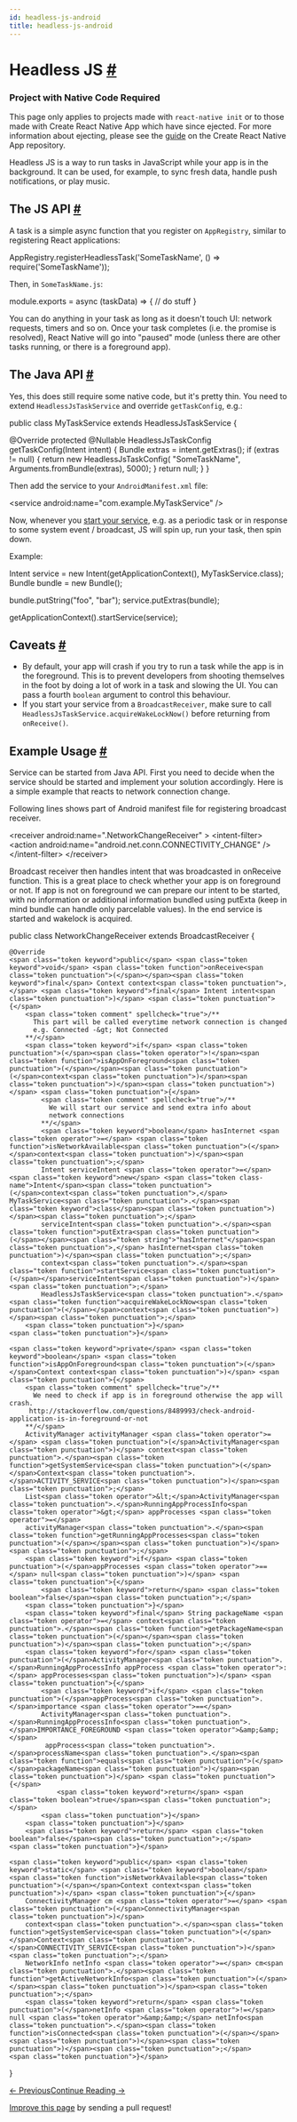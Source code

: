 ```yaml
---
id: headless-js-android
title: headless-js-android
---
```

<a id="content"></a><h1><a class="anchor" name="headless-js"></a>Headless JS <a class="hash-link" href="docs/headless-js-android.html#headless-js">#</a></h1><div class="banner-crna-ejected"><h3>Project with Native Code Required</h3><p>This page only applies to projects made with <code>react-native init</code> or to those made with Create React Native App which have since ejected. For more information about ejecting, please see the <a href="https://github.com/react-community/create-react-native-app/blob/master/EJECTING.md" target="_blank">guide</a> on the Create React Native App repository.</p></div><div><p>Headless JS is a way to run tasks in JavaScript while your app is in the background. It can be used, for example, to sync fresh data, handle push notifications, or play music.</p><h2><a class="anchor" name="the-js-api"></a>The JS API <a class="hash-link" href="docs/headless-js-android.html#the-js-api">#</a></h2><p>A task is a simple async function that you register on <code>AppRegistry</code>, similar to registering React applications:</p><div class="prism language-js">AppRegistry<span class="token punctuation">.</span><span class="token function">registerHeadlessTask</span><span class="token punctuation">(</span><span class="token string">'SomeTaskName'</span><span class="token punctuation">,</span> <span class="token punctuation">(</span><span class="token punctuation">)</span> <span class="token operator">=&gt;</span> <span class="token function">require</span><span class="token punctuation">(</span><span class="token string">'SomeTaskName'</span><span class="token punctuation">)</span><span class="token punctuation">)</span><span class="token punctuation">;</span></div><p>Then, in <code>SomeTaskName.js</code>:</p><div class="prism language-js">module<span class="token punctuation">.</span>exports <span class="token operator">=</span> <span class="token keyword">async</span> <span class="token punctuation">(</span>taskData<span class="token punctuation">)</span> <span class="token operator">=&gt;</span> <span class="token punctuation">{</span>
 <span class="token comment" spellcheck="true"> // do stuff
</span><span class="token punctuation">}</span></div><p>You can do anything in your task as long as it doesn't touch UI: network requests, timers and so on. Once your task completes (i.e. the promise is resolved), React Native will go into "paused" mode (unless there are other tasks running, or there is a foreground app).</p><h2><a class="anchor" name="the-java-api"></a>The Java API <a class="hash-link" href="docs/headless-js-android.html#the-java-api">#</a></h2><p>Yes, this does still require some native code, but it's pretty thin. You need to extend <code>HeadlessJsTaskService</code> and override <code>getTaskConfig</code>, e.g.:</p><div class="prism language-java"><span class="token keyword">public</span> <span class="token keyword">class</span> <span class="token class-name">MyTaskService</span> <span class="token keyword">extends</span> <span class="token class-name">HeadlessJsTaskService</span> <span class="token punctuation">{</span>

  @Override
  <span class="token keyword">protected</span> @Nullable HeadlessJsTaskConfig <span class="token function">getTaskConfig<span class="token punctuation">(</span></span>Intent intent<span class="token punctuation">)</span> <span class="token punctuation">{</span>
    Bundle extras <span class="token operator">=</span> intent<span class="token punctuation">.</span><span class="token function">getExtras<span class="token punctuation">(</span></span><span class="token punctuation">)</span><span class="token punctuation">;</span>
    <span class="token keyword">if</span> <span class="token punctuation">(</span>extras <span class="token operator">!=</span> null<span class="token punctuation">)</span> <span class="token punctuation">{</span>
      <span class="token keyword">return</span> <span class="token keyword">new</span> <span class="token class-name">HeadlessJsTaskConfig</span><span class="token punctuation">(</span>
          <span class="token string">"SomeTaskName"</span><span class="token punctuation">,</span>
          Arguments<span class="token punctuation">.</span><span class="token function">fromBundle<span class="token punctuation">(</span></span>extras<span class="token punctuation">)</span><span class="token punctuation">,</span>
          <span class="token number">5000</span><span class="token punctuation">)</span><span class="token punctuation">;</span>
    <span class="token punctuation">}</span>
    <span class="token keyword">return</span> null<span class="token punctuation">;</span>
  <span class="token punctuation">}</span>
<span class="token punctuation">}</span></div><p>Then add the service to your <code>AndroidManifest.xml</code> file:</p><div class="prism language-javascript"><span class="token operator">&lt;</span>service android<span class="token punctuation">:</span>name<span class="token operator">=</span><span class="token string">"com.example.MyTaskService"</span> <span class="token operator">/</span><span class="token operator">&gt;</span></div><p>Now, whenever you <a href="https://developer.android.com/reference/android/content/Context.html#startService(android.content.Intent)" target="_blank">start your service</a>, e.g. as a periodic task or in response to some system event / broadcast, JS will spin up, run your task, then spin down.</p><p>Example:</p><div class="prism language-java">Intent service <span class="token operator">=</span> <span class="token keyword">new</span> <span class="token class-name">Intent</span><span class="token punctuation">(</span><span class="token function">getApplicationContext<span class="token punctuation">(</span></span><span class="token punctuation">)</span><span class="token punctuation">,</span> MyTaskService<span class="token punctuation">.</span><span class="token keyword">class</span><span class="token punctuation">)</span><span class="token punctuation">;</span>
Bundle bundle <span class="token operator">=</span> <span class="token keyword">new</span> <span class="token class-name">Bundle</span><span class="token punctuation">(</span><span class="token punctuation">)</span><span class="token punctuation">;</span>

bundle<span class="token punctuation">.</span><span class="token function">putString<span class="token punctuation">(</span></span><span class="token string">"foo"</span><span class="token punctuation">,</span> <span class="token string">"bar"</span><span class="token punctuation">)</span><span class="token punctuation">;</span>
service<span class="token punctuation">.</span><span class="token function">putExtras<span class="token punctuation">(</span></span>bundle<span class="token punctuation">)</span><span class="token punctuation">;</span>

<span class="token function">getApplicationContext<span class="token punctuation">(</span></span><span class="token punctuation">)</span><span class="token punctuation">.</span><span class="token function">startService<span class="token punctuation">(</span></span>service<span class="token punctuation">)</span><span class="token punctuation">;</span></div><h2><a class="anchor" name="caveats"></a>Caveats <a class="hash-link" href="docs/headless-js-android.html#caveats">#</a></h2><ul><li>By default, your app will crash if you try to run a task while the app is in the foreground. This is to prevent developers from shooting themselves in the foot by doing a lot of work in a task and slowing the UI. You can pass a fourth <code>boolean</code> argument to control this behaviour.</li><li>If you start your service from a <code>BroadcastReceiver</code>, make sure to call <code>HeadlessJsTaskService.acquireWakeLockNow()</code> before returning from <code>onReceive()</code>.</li></ul><h2><a class="anchor" name="example-usage"></a>Example Usage <a class="hash-link" href="docs/headless-js-android.html#example-usage">#</a></h2><p>Service can be started from Java API. First you need to decide when the service should be started and implement your solution accordingly. Here is a simple example that reacts to network connection change.</p><p>Following lines shows part of Android manifest file for registering broadcast receiver.   </p><div class="prism language-xml">&lt;receiver android:name=".NetworkChangeReceiver" &gt;
  &lt;intent-filter&gt;
    &lt;action android:name="android.net.conn.CONNECTIVITY_CHANGE" /&gt;
  &lt;/intent-filter&gt;
&lt;/receiver&gt;</div><p>Broadcast receiver then handles intent that was broadcasted in onReceive function. This is a great place to check whether your app is on foreground or not. If app is not on foreground we can prepare our intent to be started, with no information or additional information bundled using putExta (keep in mind bundle can handle only parcelable values). In the end service is started and wakelock is acquired.</p><div class="prism language-java"><span class="token keyword">public</span> <span class="token keyword">class</span> <span class="token class-name">NetworkChangeReceiver</span> <span class="token keyword">extends</span> <span class="token class-name">BroadcastReceiver</span> <span class="token punctuation">{</span>

    @Override
    <span class="token keyword">public</span> <span class="token keyword">void</span> <span class="token function">onReceive<span class="token punctuation">(</span></span><span class="token keyword">final</span> Context context<span class="token punctuation">,</span> <span class="token keyword">final</span> Intent intent<span class="token punctuation">)</span> <span class="token punctuation">{</span>
        <span class="token comment" spellcheck="true">/**
          This part will be called everytime network connection is changed
          e.g. Connected -&gt; Not Connected
        **/</span>
        <span class="token keyword">if</span> <span class="token punctuation">(</span><span class="token operator">!</span><span class="token function">isAppOnForeground<span class="token punctuation">(</span></span><span class="token punctuation">(</span>context<span class="token punctuation">)</span><span class="token punctuation">)</span><span class="token punctuation">)</span> <span class="token punctuation">{</span>
            <span class="token comment" spellcheck="true">/**
              We will start our service and send extra info about 
              network connections
            **/</span>
            <span class="token keyword">boolean</span> hasInternet <span class="token operator">=</span> <span class="token function">isNetworkAvailable<span class="token punctuation">(</span></span>context<span class="token punctuation">)</span><span class="token punctuation">;</span>
            Intent serviceIntent <span class="token operator">=</span> <span class="token keyword">new</span> <span class="token class-name">Intent</span><span class="token punctuation">(</span>context<span class="token punctuation">,</span> MyTaskService<span class="token punctuation">.</span><span class="token keyword">class</span><span class="token punctuation">)</span><span class="token punctuation">;</span>
            serviceIntent<span class="token punctuation">.</span><span class="token function">putExtra<span class="token punctuation">(</span></span><span class="token string">"hasInternet"</span><span class="token punctuation">,</span> hasInternet<span class="token punctuation">)</span><span class="token punctuation">;</span>
            context<span class="token punctuation">.</span><span class="token function">startService<span class="token punctuation">(</span></span>serviceIntent<span class="token punctuation">)</span><span class="token punctuation">;</span>
            HeadlessJsTaskService<span class="token punctuation">.</span><span class="token function">acquireWakeLockNow<span class="token punctuation">(</span></span>context<span class="token punctuation">)</span><span class="token punctuation">;</span>
        <span class="token punctuation">}</span>
    <span class="token punctuation">}</span>

    <span class="token keyword">private</span> <span class="token keyword">boolean</span> <span class="token function">isAppOnForeground<span class="token punctuation">(</span></span>Context context<span class="token punctuation">)</span> <span class="token punctuation">{</span>
        <span class="token comment" spellcheck="true">/**
          We need to check if app is in foreground otherwise the app will crash.
         http://stackoverflow.com/questions/8489993/check-android-application-is-in-foreground-or-not
        **/</span>
        ActivityManager activityManager <span class="token operator">=</span> <span class="token punctuation">(</span>ActivityManager<span class="token punctuation">)</span> context<span class="token punctuation">.</span><span class="token function">getSystemService<span class="token punctuation">(</span></span>Context<span class="token punctuation">.</span>ACTIVITY_SERVICE<span class="token punctuation">)</span><span class="token punctuation">;</span>
        List<span class="token operator">&lt;</span>ActivityManager<span class="token punctuation">.</span>RunningAppProcessInfo<span class="token operator">&gt;</span> appProcesses <span class="token operator">=</span> 
        activityManager<span class="token punctuation">.</span><span class="token function">getRunningAppProcesses<span class="token punctuation">(</span></span><span class="token punctuation">)</span><span class="token punctuation">;</span>
        <span class="token keyword">if</span> <span class="token punctuation">(</span>appProcesses <span class="token operator">==</span> null<span class="token punctuation">)</span> <span class="token punctuation">{</span>
            <span class="token keyword">return</span> <span class="token boolean">false</span><span class="token punctuation">;</span>
        <span class="token punctuation">}</span>
        <span class="token keyword">final</span> String packageName <span class="token operator">=</span> context<span class="token punctuation">.</span><span class="token function">getPackageName<span class="token punctuation">(</span></span><span class="token punctuation">)</span><span class="token punctuation">;</span>
        <span class="token keyword">for</span> <span class="token punctuation">(</span>ActivityManager<span class="token punctuation">.</span>RunningAppProcessInfo appProcess <span class="token operator">:</span> appProcesses<span class="token punctuation">)</span> <span class="token punctuation">{</span>
            <span class="token keyword">if</span> <span class="token punctuation">(</span>appProcess<span class="token punctuation">.</span>importance <span class="token operator">==</span> 
            ActivityManager<span class="token punctuation">.</span>RunningAppProcessInfo<span class="token punctuation">.</span>IMPORTANCE_FOREGROUND <span class="token operator">&amp;&amp;</span>
             appProcess<span class="token punctuation">.</span>processName<span class="token punctuation">.</span><span class="token function">equals<span class="token punctuation">(</span></span>packageName<span class="token punctuation">)</span><span class="token punctuation">)</span> <span class="token punctuation">{</span>
                <span class="token keyword">return</span> <span class="token boolean">true</span><span class="token punctuation">;</span>
            <span class="token punctuation">}</span>
        <span class="token punctuation">}</span>
        <span class="token keyword">return</span> <span class="token boolean">false</span><span class="token punctuation">;</span>
    <span class="token punctuation">}</span>

    <span class="token keyword">public</span> <span class="token keyword">static</span> <span class="token keyword">boolean</span> <span class="token function">isNetworkAvailable<span class="token punctuation">(</span></span>Context context<span class="token punctuation">)</span> <span class="token punctuation">{</span>
        ConnectivityManager cm <span class="token operator">=</span> <span class="token punctuation">(</span>ConnectivityManager<span class="token punctuation">)</span> 
        context<span class="token punctuation">.</span><span class="token function">getSystemService<span class="token punctuation">(</span></span>Context<span class="token punctuation">.</span>CONNECTIVITY_SERVICE<span class="token punctuation">)</span><span class="token punctuation">;</span>
        NetworkInfo netInfo <span class="token operator">=</span> cm<span class="token punctuation">.</span><span class="token function">getActiveNetworkInfo<span class="token punctuation">(</span></span><span class="token punctuation">)</span><span class="token punctuation">;</span>
        <span class="token keyword">return</span> <span class="token punctuation">(</span>netInfo <span class="token operator">!=</span> null <span class="token operator">&amp;&amp;</span> netInfo<span class="token punctuation">.</span><span class="token function">isConnected<span class="token punctuation">(</span></span><span class="token punctuation">)</span><span class="token punctuation">)</span><span class="token punctuation">;</span>
    <span class="token punctuation">}</span>


<span class="token punctuation">}</span></div></div><div class="docs-prevnext"><a class="docs-prev btn" href="docs/native-components-android.html#content">← Previous</a><a class="docs-next btn" href="docs/signed-apk-android.html#content">Continue Reading →</a></div><p class="edit-page-block"><a target="_blank" href="https://github.com/facebook/react-native/blob/master/docs/HeadlessJSAndroid.md">Improve this page</a> by sending a pull request!</p>